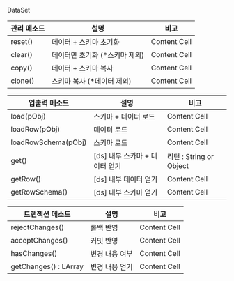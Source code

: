 DataSet


| 관리 메소드        |  설명         |  비고         |
| -------------     | ------------- | ------------- |
| reset()           | 데이터 + 스키마 초기화          | Content Cell  |
| clear()           | 데이터만 초기화 (*스키마 제외)  | Content Cell  |
| copy()            | 데이터 + 스키마 복사            | Content Cell  |
| clone()           | 스키마 복사 (*데이터 제외)      | Content Cell |


| 입출력 메소드           |  설명         |  비고              |
| -------------         | ------------- | ----------------- |
| load(pObj)            | 스키마 + 데이터 로드               | Content Cell  |
| loadRow(pObj)         | 데이터 로드                        | Content Cell  |
| loadRowSchema(pObj)   | 스키마 로드                        | Content Cell  |
| get()                 | [ds] 내부 스카마 + 데이터 얻기      | 리턴 :  String or Object  |
| getRow()              | [ds] 내부 데이터 얻기              | Content Cell  |
| getRowSchema()        | [ds] 내부 스카마 얻기              | Content Cell  |


| 트랜젝션 메소드        |  설명         |  비고          | 
| -------------         | ------------- | ------------- |
| rejectChanges()       | 롤백 반영  | Content Cell  |
| acceptChanges()       | 커밋 반영  | Content Cell  |
| hasChanges()          | 변경 내용 여부  | Content Cell  |
| getChanges() : LArray | 변경 내용 얻기  | Content Cell  |


